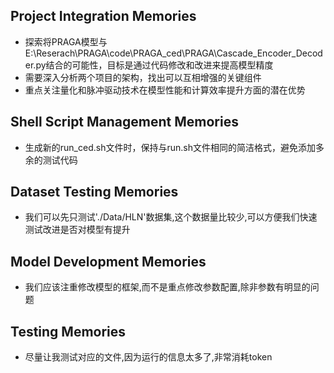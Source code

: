 ## Project Integration Memories

- 探索将PRAGA模型与E:\Reserach\PRAGA\code\PRAGA_ced\PRAGA\Cascade_Encoder_Decoder.py结合的可能性，目标是通过代码修改和改进来提高模型精度
- 需要深入分析两个项目的架构，找出可以互相增强的关键组件
- 重点关注量化和脉冲驱动技术在模型性能和计算效率提升方面的潜在优势

## Shell Script Management Memories

- 生成新的run_ced.sh文件时，保持与run.sh文件相同的简洁格式，避免添加多余的测试代码

## Dataset Testing Memories

- 我们可以先只测试'./Data/HLN'数据集,这个数据量比较少,可以方便我们快速测试改进是否对模型有提升

## Model Development Memories

- 我们应该注重修改模型的框架,而不是重点修改参数配置,除非参数有明显的问题

## Testing Memories

- 尽量让我测试对应的文件,因为运行的信息太多了,非常消耗token
